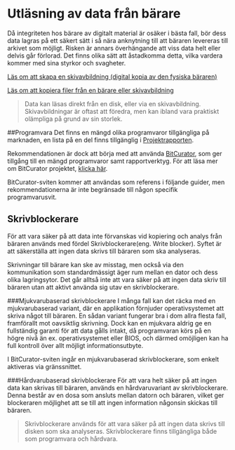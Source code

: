# Utläsning av data från bärare
Då integriteten hos bärare av digitalt material är osäker i bästa fall, bör dess data lagras på ett säkert sätt i så nära anknytning till att bäraren levereras till arkivet som möjligt. Risken är annars överhängande att viss data helt eller delvis går förlorad. Det finns olika sätt att åstadkomma detta, vilka vardera kommer med sina styrkor och svagheter.

[Läs om att skapa en skivavbildning (digital kopia av den fysiska bäraren)](skivavbildning.md)

[Läs om att kopiera filer från en bärare eller skivavbildning](filkopiering.md)

> Data kan läsas direkt från en disk, eller via en skivavbildning. Skivavbildningar är oftast att föredra, men kan ibland vara praktiskt olämpliga på grund av sin storlek.

##Programvara
Det finns en mängd olika programvaror tillgängliga på marknaden, en lista på en del finns tillgänglig i [Projektrapporten](/bilagor/projektrapport_digital_forensis_och_digitala_personarkiv.pdf).

Rekommendationen är dock att börja med att använda [BitCurator](http://wiki.bitcurator.net/index.php?title=Main_Page), som ger tillgång till en mängd programvaror samt rapportverktyg. För att läsa mer om BitCurator projektet, [klicka här](http://www.bitcurator.net/).

BitCurator-sviten kommer att användas som referens i följande guider, men rekommendationerna är inte begränsade till någon specifik programvarusvit.

## Skrivblockerare
För att vara säker på att data inte förvanskas vid kopiering och analys från bäraren används med fördel Skrivblockerare(eng. Write blocker). Syftet är att säkerställa att ingen data skrivs till bäraren som ska analyseras. 

Skrivningar till bärare kan ske av misstag, men också via den kommunikation som standardmässigt äger rum mellan en dator och dess olika lagringsytor. Det går alltså inte att vara säker på att ingen data skriv till bäraren utan att aktivt använda sig utav en skrivblockerare.

###Mjukvarubaserad skrivblockerare
I många fall kan det räcka med en mjukvarubaserad variant, där en applikation förnjuder operativsystemet att skriva något till bäraren. En sådan variant fungerar bra i dom allra flesta fall, framförallt mot oavsiktlig skrivning. Dock kan en mjukvara aldrig ge en fullständig garanti för att data gålls intakt, då programvaran körs på en högre nivå än ex. operativsystemet eller BIOS, och därmed omöjligen kan ha full kontroll över allt möjligt informationsutbyte.

I BitCurator-sviten ingår en mjukvarubaserad skrivblockerare, som enkelt aktiveras via gränssnittet.

###Hårdvarubaserad skrivblockerare
För att vara helt säker på att ingen data kan skrivas till bäraren, används en hårdvaruvariant av skrivblockerare. Denna består av en dosa som ansluts mellan datorn och bäraren, vilket ger blockeraren möjlighet att se till att ingen information någonsin skickas till bäraren.

>Skrivblockerare används för att vara säker på att ingen data skrivs till disken som ska analyseras. Skrivblockerare finns tillgängliga både som programvara och hårdvara.